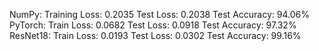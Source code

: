 NumPy:
Training Loss: 0.2035 Test Loss: 0.2038
Test Accuracy: 94.06%
PyTorch:
Train Loss: 0.0682 Test Loss: 0.0918
Test Accuracy: 97.32%
ResNet18:
Train Loss: 0.0193 Test Loss: 0.0302
Test Accuracy: 99.16%


